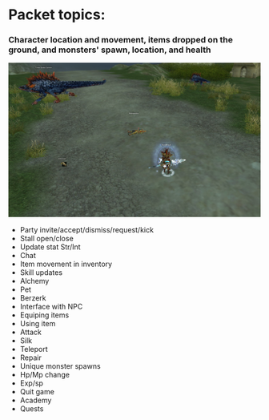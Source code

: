 # Packet topics:
### Character location and movement, items dropped on the ground, and monsters' spawn, location, and health
![Test](silkroad2.jpg)


- Party invite/accept/dismiss/request/kick
- Stall open/close
- Update stat Str/Int
- Chat
- Item movement in inventory
- Skill updates
- Alchemy
- Pet
- Berzerk
- Interface with NPC
- Equiping items
- Using item
- Attack
- Silk
- Teleport
- Repair
- Unique monster spawns
- Hp/Mp change
- Exp/sp
- Quit game
- Academy
- Quests

